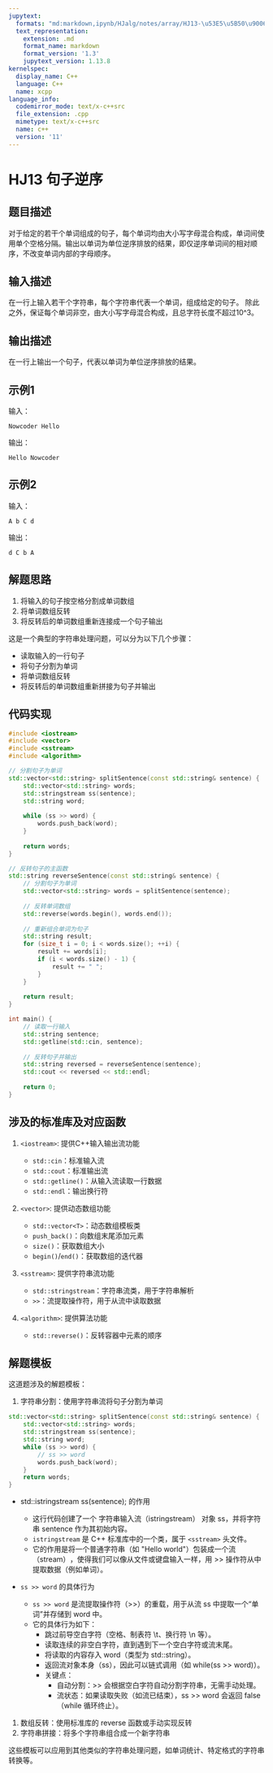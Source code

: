 ```yaml
---
jupytext:
  formats: "md:markdown,ipynb/HJalg/notes/array/HJ13-\u53E5\u5B50\u9006\u5E8F.ipynb:notebook"
  text_representation:
    extension: .md
    format_name: markdown
    format_version: '1.3'
    jupytext_version: 1.13.8
kernelspec:
  display_name: C++
  language: C++
  name: xcpp
language_info:
  codemirror_mode: text/x-c++src
  file_extension: .cpp
  mimetype: text/x-c++src
  name: c++
  version: '11'
---
```


# HJ13 句子逆序

## 题目描述
对于给定的若干个单词组成的句子，每个单词均由大小写字母混合构成，单词间使用单个空格分隔。输出以单词为单位逆序排放的结果，即仅逆序单词间的相对顺序，不改变单词内部的字母顺序。

## 输入描述
在一行上输入若干个字符串，每个字符串代表一个单词，组成给定的句子。
除此之外，保证每个单词非空，由大小写字母混合构成，且总字符长度不超过10^3。

## 输出描述
在一行上输出一个句子，代表以单词为单位逆序排放的结果。

## 示例1
输入：
```
Nowcoder Hello
```
输出：
```
Hello Nowcoder
```

## 示例2
输入：
```
A b C d
```
输出：
```
d C b A
```

## 解题思路
1. 将输入的句子按空格分割成单词数组
2. 将单词数组反转
3. 将反转后的单词数组重新连接成一个句子输出

这是一个典型的字符串处理问题，可以分为以下几个步骤：
- 读取输入的一行句子
- 将句子分割为单词
- 将单词数组反转
- 将反转后的单词数组重新拼接为句子并输出

## 代码实现
```cpp
#include <iostream>
#include <vector>
#include <sstream>
#include <algorithm>

// 分割句子为单词
std::vector<std::string> splitSentence(const std::string& sentence) {
    std::vector<std::string> words;
    std::stringstream ss(sentence);
    std::string word;
    
    while (ss >> word) {
        words.push_back(word);
    }
    
    return words;
}

// 反转句子的主函数
std::string reverseSentence(const std::string& sentence) {
    // 分割句子为单词
    std::vector<std::string> words = splitSentence(sentence);
    
    // 反转单词数组
    std::reverse(words.begin(), words.end());
    
    // 重新组合单词为句子
    std::string result;
    for (size_t i = 0; i < words.size(); ++i) {
        result += words[i];
        if (i < words.size() - 1) {
            result += " ";
        }
    }
    
    return result;
}

int main() {
    // 读取一行输入
    std::string sentence;
    std::getline(std::cin, sentence);
    
    // 反转句子并输出
    std::string reversed = reverseSentence(sentence);
    std::cout << reversed << std::endl;
    
    return 0;
}
```

## 涉及的标准库及对应函数
1. `<iostream>`: 提供C++输入输出流功能
   - `std::cin`：标准输入流
   - `std::cout`：标准输出流
   - `std::getline()`：从输入流读取一行数据
   - `std::endl`：输出换行符

2. `<vector>`: 提供动态数组功能
   - `std::vector<T>`：动态数组模板类
   - `push_back()`：向数组末尾添加元素
   - `size()`：获取数组大小
   - `begin()`/`end()`：获取数组的迭代器

3. `<sstream>`: 提供字符串流功能
   - `std::stringstream`：字符串流类，用于字符串解析
   - `>>`：流提取操作符，用于从流中读取数据

4. `<algorithm>`: 提供算法功能
   - `std::reverse()`：反转容器中元素的顺序

## 解题模板
这道题涉及的解题模板：
1. 字符串分割：使用字符串流将句子分割为单词
```cpp
std::vector<std::string> splitSentence(const std::string& sentence) {
    std::vector<std::string> words;
    std::stringstream ss(sentence);
    std::string word;
    while (ss >> word) {
        // ss >> word
        words.push_back(word);
    }
    return words;
}
```
   - std::istringstream ss(sentence); 的作用
     - 这行代码创建了一个 ​字符串输入流（istringstream）​​ 对象 ss，并将字符串 sentence 作为其初始内容。
     - `istringstream` 是 C++ 标准库中的一个类，属于 `<sstream>` 头文件。
     - 它的作用是将一个普通字符串（如 "Hello world"）包装成一个流（stream）​，使得我们可以像从文件或键盘输入一样，用 >> 操作符从中提取数据（例如单词）。

   - `ss >> word` 的具体行为
     - `ss >> word` 是流提取操作符（>>）的重载，用于从流 ss 中提取一个“单词”并存储到 word 中。
     - 它的具体行为如下：
       - 跳过前导空白字符​（空格、制表符 \t、换行符 \n 等）。
       - 读取连续的非空白字符，直到遇到下一个空白字符或流末尾。
       - 将读取的内容存入 word（类型为 std::string）。
       - 返回流对象本身​（ss），因此可以链式调用（如 while(ss >> word)）。
       - 关键点​：
         - 自动分割​：>> 会根据空白字符自动分割字符串，无需手动处理。
         - 流状态​：如果读取失败（如流已结束），ss >> word 会返回 false（while 循环终止）。

1. 数组反转：使用标准库的 reverse 函数或手动实现反转
2. 字符串拼接：将多个字符串组合成一个新字符串

这些模板可以应用到其他类似的字符串处理问题，如单词统计、特定格式的字符串转换等。
